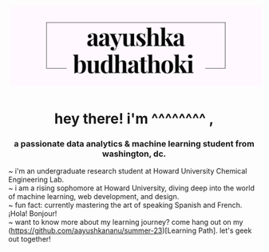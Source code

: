 <img src="logo-image.png" style="padding:5px;">
<h1 align="center"> hey there! i'm ^^^^^^^^ , </h1>

<h3 align="center">a passionate data analytics & machine learning student from washington, dc.</h3>

~ i'm an undergraduate research student at Howard University Chemical Engineering Lab.<br> ~ i am a rising sophomore at Howard University, diving deep into the world of machine learning, web development, and design.<br> ~ fun fact: currently mastering the art of speaking Spanish and French. ¡Hola! Bonjour!<br> ~ want to know more about my learning journey? come hang out on my (https://github.com/aayushkananu/summer-23)[Learning Path]. let's geek out together!

